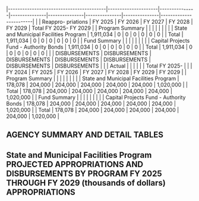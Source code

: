 |-----------------------------------------|---------------------|---------------|---------------|---------------|---------------|---------------|------------------------|
|                                         | Reappro-  priations | FY 2025       | FY 2026       | FY 2027       | FY 2028       | FY 2029       | Total FY 2025- FY 2029 |
| Program Summary                         |                     |               |               |               |               |               |                        |
| State and Municipal Facilities Program  | 1,911,034           | 0             | 0             | 0             | 0             | 0             | 0                      |
| Total                                   | 1,911,034           | 0             | 0             | 0             | 0             | 0             | 0                      |
| Fund Summary                            |                     |               |               |               |               |               |                        |
| Capital Projects Fund - Authority Bonds | 1,911,034           | 0             | 0             | 0             | 0             | 0             | 0                      |
| Total                                   | 1,911,034           | 0             | 0             | 0             | 0             | 0             | 0                      |
|                                         | DISBURSEMENTS       | DISBURSEMENTS | DISBURSEMENTS | DISBURSEMENTS | DISBURSEMENTS | DISBURSEMENTS | DISBURSEMENTS          |
|                                         | Actual              |               |               |               |               |               | Total FY 2025-         |
|                                         | FY 2024             | FY 2025       | FY 2026       | FY 2027       | FY 2028       | FY 2029       | FY 2029                |
| Program Summary                         |                     |               |               |               |               |               |                        |
| State and Municipal Facilities Program  | 178,078             | 204,000       | 204,000       | 204,000       | 204,000       | 204,000       | 1,020,000              |
| Total                                   | 178,078             | 204,000       | 204,000       | 204,000       | 204,000       | 204,000       | 1,020,000              |
| Fund Summary                            |                     |               |               |               |               |               |                        |
| Capital Projects Fund - Authority Bonds | 178,078             | 204,000       | 204,000       | 204,000       | 204,000       | 204,000       | 1,020,000              |
| Total                                   | 178,078             | 204,000       | 204,000       | 204,000       | 204,000       | 204,000       | 1,020,000              |

## **AGENCY SUMMARY AND DETAIL TABLES**

## **State and Municipal Facilities Program PROJECTED APPROPRIATIONS AND DISBURSEMENTS BY PROGRAM FY 2025 THROUGH FY 2029 (thousands of dollars) APPROPRIATIONS**